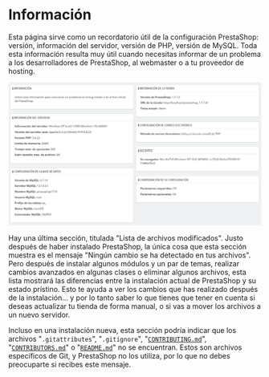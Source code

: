 # Información

Esta página sirve como un recordatorio útil de la configuración PrestaShop: versión, información del servidor, versión de PHP, versión de MySQL. Toda esta información resulta muy útil cuando necesitas informar de un problema a los desarrolladores de PrestaShop, al webmaster o a tu proveedor de hosting.

![](../../../.gitbook/assets/54265514.png)

Hay una última sección, titulada "Lista de archivos modificados". Justo después de haber instalado PrestaShop, la única cosa que esta sección muestra es el mensaje "Ningún cambio se ha detectado en tus archivos".  
Pero después de instalar algunos módulos y un par de temas, realizar cambios avanzados en algunas clases o eliminar algunos archivos, esta lista mostrará las diferencias entre la instalación actual de PrestaShop y su estado prístino. Esto te ayuda a ver los cambios que has realizado después de la instalación... y por lo tanto saber lo que tienes que tener en cuenta si deseas actualizar tu tienda de forma manual, o si vas a mover los archivos a un nuevo servidor.

Incluso en una instalación nueva, esta sección podría indicar que los archivos "`.gitattributes`", "`.gitignore`", "[`CONTRIBUTING.md`](http://CONTRIBUTING.md)", "[`CONTRIBUTORS.md`](http://CONTRIBUTORS.md)" o "[`README.md`](http://README.md)" no se encuentran. Estos son archivos específicos de Git, y PrestaShop no los utiliza, por lo que no debes preocuparte si recibes este mensaje.

